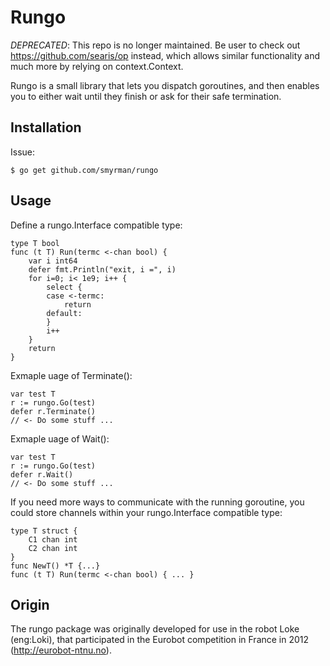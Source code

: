 Rungo
=====

*DEPRECATED*: This repo is no longer maintained. Be user to check out https://github.com/searis/op instead, which allows  similar functionality and much more by relying on context.Context.

Rungo is a small library that lets you dispatch goroutines, and then enables
you to either wait until they finish or ask for their safe termination.


Installation
------------

Issue:

	$ go get github.com/smyrman/rungo


Usage
-----

Define a rungo.Interface compatible type:

	type T bool
	func (t T) Run(termc <-chan bool) {
		var i int64
		defer fmt.Println("exit, i =", i)
		for i=0; i< 1e9; i++ {
			select {
			case <-termc:
				return
			default:
			}
			i++
		}
		return
	}

Exmaple uage of Terminate():

	var test T
	r := rungo.Go(test)
	defer r.Terminate()
	// <- Do some stuff ...

Exmaple uage of Wait():

	var test T
	r := rungo.Go(test)
	defer r.Wait()
	// <- Do some stuff ...

If you need more ways to communicate with the running goroutine, you could
store channels within your rungo.Interface compatible type:

	type T struct {
		C1 chan int
		C2 chan int
	}
	func NewT() *T {...}
	func (t T) Run(termc <-chan bool) { ... }


Origin
------

The rungo package was originally developed for use in the robot Loke
(eng:Loki), that participated in the Eurobot competition in France in 2012
(http://eurobot-ntnu.no).
